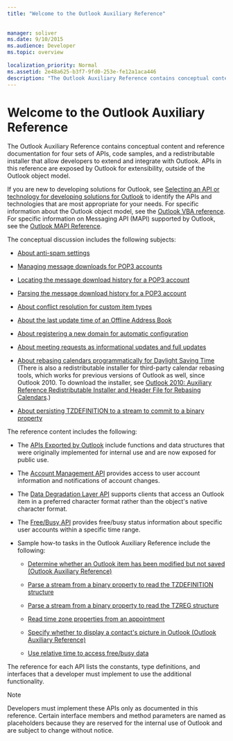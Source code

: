 ```yaml
---
title: "Welcome to the Outlook Auxiliary Reference"
 
 
manager: soliver
ms.date: 9/10/2015
ms.audience: Developer
ms.topic: overview
 
localization_priority: Normal
ms.assetid: 2e48a625-b3f7-9fd0-253e-fe12a1aca446
description: "The Outlook Auxiliary Reference contains conceptual content and reference documentation for four sets of APIs, code samples, and a redistributable installer that allow developers to extend and integrate with Outlook. APIs in this reference are exposed by Outlook for extensibility, outside of the Outlook object model."
---
```


# Welcome to the Outlook Auxiliary Reference

The Outlook Auxiliary Reference contains conceptual content and reference documentation for four sets of APIs, code samples, and a redistributable installer that allow developers to extend and integrate with Outlook. APIs in this reference are exposed by Outlook for extensibility, outside of the Outlook object model. 
  
If you are new to developing solutions for Outlook, see [Selecting an API or technology for developing solutions for Outlook](../selecting-an-api-or-technology-for-developing-solutions-for-outlook.md) to identify the APIs and technologies that are most appropriate for your needs. For specific information about the Outlook object model, see the [Outlook VBA reference](http://msdn.microsoft.com/library/75e4ad96-62a2-49d2-bc51-48ceab50634c%28Office.15%29.aspx). For specific information on Messaging API (MAPI) supported by Outlook, see the [Outlook MAPI Reference](http://msdn.microsoft.com/library/3d980b86-7001-4869-9780-121c6bfc7275%28Office.15%29.aspx).
  
The conceptual discussion includes the following subjects:
  
- [About anti-spam settings](about-anti-spam-settings.md)
    
- [Managing message downloads for POP3 accounts](managing-message-downloads-for-pop3-accounts.md)
    
- [Locating the message download history for a POP3 account](locating-the-message-download-history-for-a-pop3-account.md)
    
- [Parsing the message download history for a POP3 account](parsing-the-message-download-history-for-a-pop3-account.md)
    
- [About conflict resolution for custom item types](about-conflict-resolution-for-custom-item-types.md)
    
- [About the last update time of an Offline Address Book](about-the-last-update-time-of-an-offline-address-book.md)
    
- [About registering a new domain for automatic configuration](about-registering-a-new-domain-for-automatic-configuration.md)
    
- [About meeting requests as informational updates and full updates](about-meeting-requests-as-informational-updates-and-full-updates.md)
    
- [About rebasing calendars programmatically for Daylight Saving Time](about-rebasing-calendars-programmatically-for-daylight-saving-time.md) (There is also a redistributable installer for third-party calendar rebasing tools, which works for previous versions of Outlook as well, since Outlook 2010. To download the installer, see [Outlook 2010: Auxiliary Reference Redistributable Installer and Header File for Rebasing Calendars](http://www.microsoft.com/downloads/details.aspx?FamilyID=77748863-4352-4b99-ae57-1d4ae803983b).)
    
- [About persisting TZDEFINITION to a stream to commit to a binary property](about-persisting-tzdefinition-to-a-stream-to-commit-to-a-binary-property.md)
    
The reference content includes the following:
  
- The [APIs Exported by Outlook](about-apis-exported-by-outlook.md) include functions and data structures that were originally implemented for internal use and are now exposed for public use. 
    
- The [Account Management API](about-the-account-management-api.md) provides access to user account information and notifications of account changes. 
    
- The [Data Degradation Layer API](about-the-data-degradation-layer-api.md) supports clients that access an Outlook item in a preferred character format rather than the object's native character format. 
    
- The [Free/Busy API](about-the-free-busy-api.md) provides free/busy status information about specific user accounts within a specific time range. 
    
- Sample how-to tasks in the Outlook Auxiliary Reference include the following:
    
  - [Determine whether an Outlook item has been modified but not saved (Outlook Auxiliary Reference)](how-to-determine-if-outlook-item-has-been-modified-but-not-saved.md)
    
  - [Parse a stream from a binary property to read the TZDEFINITION structure](how-to-parse-stream-from-binary-property-to-read-tzdefinition-structure.md)
    
  - [Parse a stream from a binary property to read the TZREG structure](how-to-parse-a-stream-from-a-binary-property-to-read-the-tzreg-structure.md)
    
  - [Read time zone properties from an appointment](how-to-read-time-zone-properties-from-an-appointment.md)
    
  - [Specify whether to display a contact's picture in Outlook (Outlook Auxiliary Reference)](https://msdn.microsoft.com/en-us/library/office/gg262879.aspx)
    
  - [Use relative time to access free/busy data](how-to-use-relative-time-to-access-free-busy-data.md)
    
The reference for each API lists the constants, type definitions, and interfaces that a developer must implement to use the additional functionality.
  
> [!NOTE]
> Developers must implement these APIs only as documented in this reference. Certain interface members and method parameters are named as placeholders because they are reserved for the internal use of Outlook and are subject to change without notice. 
  

